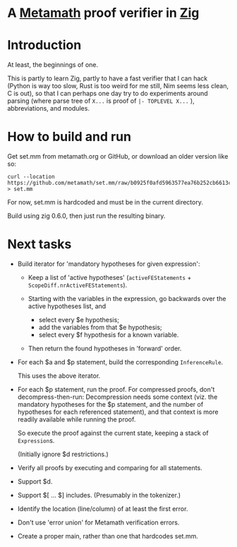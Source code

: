 # A [Metamath](http://metamath.org) proof verifier in [Zig](https://ziglang.org/)

# Introduction

At least, the beginnings of one.

This is partly to learn Zig,
partly to have a fast verifier that I can hack
(Python is way too slow, Rust is too weird for me still, Nim seems less clean, C is out),
so that I can perhaps one day try to do experiments around
parsing (where parse tree of ` X... ` is proof of ` |- TOPLEVEL X... ` ),
abbreviations,
and modules.

# How to build and run

Get set.mm from metamath.org or GitHub, or download an older version like so:
```
curl --location https://github.com/metamath/set.mm/raw/b0925f0afd5963577ea76b252cb6613c885b393d/set.mm > set.mm
```

For now, set.mm is hardcoded and must be in the current directory.

Build using zig 0.6.0, then just run the resulting binary.

# Next tasks

- Build iterator for 'mandatory hypotheses for given expression':

   * Keep a list of 'active hypotheses'
     (`activeFEStatements` + `ScopeDiff.nrActiveFEStatements`).

   * Starting with the variables in the expression,
     go backwards over the active hypotheses list, and

      - select every $e hypothesis;
      - add the variables from that $e hypothesis;
      - select every $f hypothesis for a known variable.

   * Then return the found hypotheses in 'forward' order.

- For each $a and $p statement, build the corresponding `InferenceRule`.

  This uses the above iterator.

- For each $p statement, run the proof.
  For compressed proofs, don't decompress-then-run:
  Decompression needs some context
  (viz. the mandatory hypotheses for the $p statement,
  and the number of hypotheses for each referenced statement),
  and that context is more readily available while running the proof.

  So execute the proof against the current state,
  keeping a stack of `Expression`s.

  (Initially ignore $d restrictions.)

- Verify all proofs by executing and comparing for all statements.

- Support $d.

- Support $[ ... $] includes.  (Presumably in the tokenizer.)

- Identify the location (line/column) of at least the first error.

- Don't use 'error union' for Metamath verification errors.

- Create a proper main, rather than one that hardcodes set.mm.
